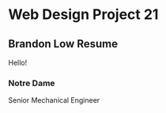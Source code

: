Web Design Project 21
===================
Brandon Low Resume
---------------------
Hello!
### Notre Dame
Senior Mechanical Engineer